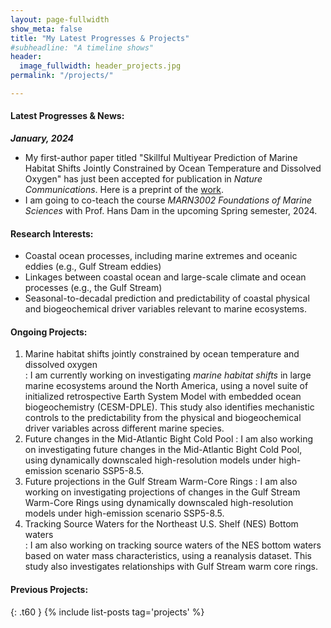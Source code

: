 ```yaml
---
layout: page-fullwidth
show_meta: false
title: "My Latest Progresses & Projects"
#subheadline: "A timeline shows"
header:
  image_fullwidth: header_projects.jpg
permalink: "/projects/"

---
```

#### **Latest Progresses & News:**
*<i><b>January, 2024</b></i>*
* My first-author paper titled "Skillful Multiyear Prediction of Marine Habitat Shifts Jointly Constrained by Ocean Temperature and Dissolved Oxygen" has just been accepted for publication in <i>Nature Communications</i>. Here is a preprint of the [work][1].
* I am going to co-teach the course <i>MARN3002 Foundations of Marine Sciences</i> with Prof. Hans Dam in the upcoming Spring semester, 2024.

#### **Research Interests:**
* Coastal ocean processes, including marine extremes and oceanic eddies (e.g., Gulf Stream eddies) 
* Linkages between coastal ocean and large-scale climate and ocean processes (e.g., the Gulf Stream)
* Seasonal-to-decadal prediction and predictability of coastal physical and biogeochemical driver variables relevant to marine ecosystems.   

#### **Ongoing Projects:**
1. Marine habitat shifts jointly constrained by ocean temperature and dissolved oxygen  
:  I am currently working on investigating <i>marine habitat shifts</i> in large marine ecosystems around the North America, using a novel suite of initialized retrospective Earth System Model with embedded ocean biogeochemistry (CESM-DPLE). This study also identifies mechanistic controls to the predictability from the physical and biogeochemical driver variables across different marine species.   
2. Future changes in the Mid-Atlantic Bight Cold Pool
:  I am also working on investigating future changes in the Mid-Atlantic Bight Cold Pool, using dynamically downscaled high-resolution models under high-emission scenario SSP5-8.5.
3. Future projections in the Gulf Stream Warm-Core Rings
:  I am also working on investigating projections of changes in the Gulf Stream Warm-Core Rings using dynamically downscaled high-resolution models under high-emission scenario SSP5-8.5.
4. Tracking Source Waters for the Northeast U.S. Shelf (NES) Bottom waters   
:  I am also working on tracking source waters of the NES bottom waters based on water mass characteristics, using a reanalysis dataset. This study also investigates relationships with Gulf Stream warm core rings.   

#### **Previous Projects:**
{: .t60 }
{% include list-posts tag='projects' %}

 [1]: https://www.researchsquare.com/article/rs-2923523/v1

